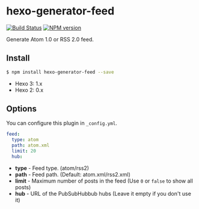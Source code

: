 # hexo-generator-feed

[![Build Status](https://travis-ci.org/westerndevs/hexo-generator-feed.svg?branch=master)](https://travis-ci.org/westerndevs/hexo-generator-feed)  [![NPM version](https://badge.fury.io/js/hexo-generator-feed-westerndevs.svg)](https://badge.fury.io/js/hexo-generator-feed-westerndevs.svg)

Generate Atom 1.0 or RSS 2.0 feed.

## Install

``` bash
$ npm install hexo-generator-feed --save
```

- Hexo 3: 1.x
- Hexo 2: 0.x

## Options

You can configure this plugin in `_config.yml`.

``` yaml
feed:
  type: atom
  path: atom.xml
  limit: 20
  hub:
```

- **type** - Feed type. (atom/rss2)
- **path** - Feed path. (Default: atom.xml/rss2.xml)
- **limit** - Maximum number of posts in the feed (Use `0` or `false` to show all posts)
- **hub** - URL of the PubSubHubbub hubs (Leave it empty if you don't use it)
